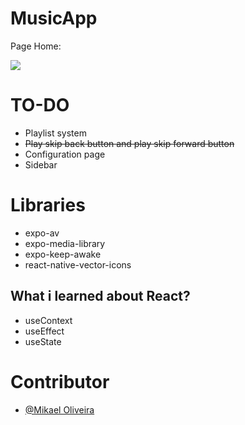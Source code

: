 # MusicApp

Page Home:

<img src="https://cdn.discordapp.com/attachments/701489669673844887/1119362476404916346/image.png"/>

# TO-DO

- Playlist system
- ~~Play skip back button and play skip forward button~~
- Configuration page
- Sidebar

# Libraries

- expo-av
- expo-media-library
- expo-keep-awake
- react-native-vector-icons

## What i learned about React?

- useContext
- useEffect
- useState

# Contributor
- [@Mikael Oliveira](https://github.com/LordBluue3)